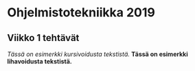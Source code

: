 # Ohjelmistotekniikka 2019 


## Viikko 1 tehtävät
*Tässä on esimerkki kursivoidusta tekstistä.*
**Tässä on esimerkki lihavoidusta tekstistä.**

